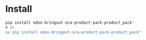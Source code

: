 # Install

```bash
pip install odoo-bringout-oca-product-pack-product_pack"
# or
uv pip install odoo-bringout-oca-product-pack-product_pack"
```

